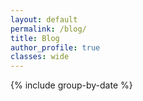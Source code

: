 ```yaml
---
layout: default
permalink: /blog/
title: Blog
author_profile: true
classes: wide
---
```


{% include group-by-date %}
